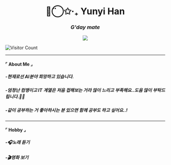 <h1 align="center">◡̈⃝✩‧₊ Yunyi Han </h1>
<h3 align="center"><i>G'day mate</i></h3>

<p align="center">
  <!-- Animated typing SVG -->
  <img src="https://readme-typing-svg.demolab.com?font=JetBrains+Mono&size=20&pause=1000&center=true&vCenter=true&width=700&lines=Database+%F0%9F%A4%96+%C2%B7+Management+%F0%9F%93%9A+%C2%B7+System+%F0%9F%9A%80;han%2C+yun%2C+yi" />
</p>

![Visitor Count](https://visitor-badge.laobi.icu/badge?page_id=yunyiverse0.yunyiverse0)


</p>

---

#### ⌜ About Me ⌟

##### -현재로선 AI분야 희망하고 있습니다.
##### -엄청난 컴맹이고 IT 계열은 처음 접해보는 거라 많이 느리고 부족해요..도움 많이 부탁드립니다.🙇‍♀
##### -같이 공부하는 거 좋아하시는 분 있으면 함께 공부도 하고 싶어요..!

---

#### ⌜ Hobby ⌟

##### -🎧노래 듣기
##### -🎬영화 보기





